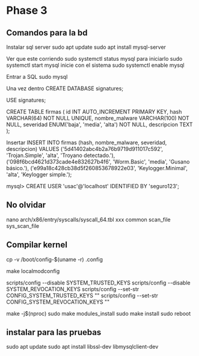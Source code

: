 # Phase 3

## Comandos para la bd
Instalar sql server
sudo apt update
sudo apt install mysql-server

Ver que este corriendo
sudo systemctl status mysql
para iniciarlo
sudo systemctl start mysql
inicie con el sistema
sudo systemctl enable mysql

Entrar a SQL
sudo mysql

Una vez dentro
CREATE DATABASE signatures;

USE signatures;

CREATE TABLE firmas (
    id INT AUTO_INCREMENT PRIMARY KEY,
    hash VARCHAR(64) NOT NULL UNIQUE,
    nombre_malware VARCHAR(100) NOT NULL,
    severidad ENUM('baja', 'media', 'alta') NOT NULL,
    descripcion TEXT
);

Insertar 
INSERT INTO firmas (hash, nombre_malware, severidad, descripcion)
VALUES 
('5d41402abc4b2a76b9719d911017c592', 'Trojan.Simple', 'alta', 'Troyano detectado.'),
('098f6bcd4621d373cade4e832627b4f6', 'Worm.Basic', 'media', 'Gusano básico.'),
('e99a18c428cb38d5f260853678922e03', 'Keylogger.Minimal', 'alta', 'Keylogger simple.');

mysql> CREATE USER 'usac'@'localhost' IDENTIFIED BY 'seguro123';

## No olvidar
nano arch/x86/entry/syscalls/syscall_64.tbl
xxx     common   scan_file     sys_scan_file

## Compilar kernel
cp -v /boot/config-$(uname -r) .config

make localmodconfig

scripts/config --disable SYSTEM_TRUSTED_KEYS
scripts/config --disable SYSTEM_REVOCATION_KEYS
scripts/config --set-str CONFIG_SYSTEM_TRUSTED_KEYS ""
scripts/config --set-str CONFIG_SYSTEM_REVOCATION_KEYS ""

make -j$(nproc)
sudo make modules_install
sudo make install
sudo reboot


## instalar para las pruebas
sudo apt update
sudo apt install libssl-dev libmysqlclient-dev